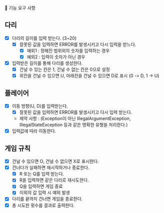 🚀 기능 요구 사항

## 다리
- [x] 다리의 길이를 입력 받는다. (3~20)
  - [x] 잘못된 값을 입력하면 ERROR를 발생시키고 다시 입력을 받느다. 
    - [x] 예외1 : 정해진 범위외의 숫자를 입력하는 경우 
    - [x] 예외2 : 입력이 숫자가 아닌 경우
- [x] 입력받은 길이를 통해 다리를 생성한다. 
  - [x] 건널 수 있는 칸은 1, 건널 수 없는 칸은 0으로 설정
  - [x] 위칸을 건널 수 있으면 U, 아래칸을 건널 수 있으면 D로 표시 (0 -> D, 1 -> U)

## 플레이어
- [x] 이동 방향(U, D)를 입력받는다.
  - [x] 잘못된 값을 입력하면 ERROR를 발생시키고 다시 입력 받는다.
  - 제약 사항 : (Exception이 아닌 IllegalArgumentException, IllegalStateException 등과 같은 명확한 유형을 처리한다.)
- [x] 입력값에 따라 이동한다.

## 게임 규칙 
- [x] 건널 수 있으면 O, 건널 수 없으면 X로 표시한다. 
- [x] 건너다가 실패하면 재시작하거나 종료한다.
  - [x] R 또는 Q를 입력 받는다. 
  - [X] R을 입력하면 같은 다리로 재시도한다.
  - [X] Q을 입력하면 게임 종료
  - [x] 이외의 값 입력 시 예외 발생
- [x] 다리를 끝까지 건너면 게임을 종료한다.
- [x] 총 시도한 횟수를 결과로 출력한다. 
